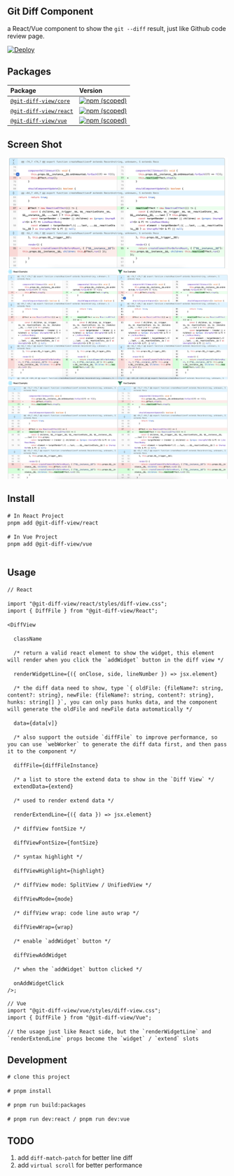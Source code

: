## Git Diff Component

a React/Vue component to show the `git --diff` result, just like Github code review page.

[![Deploy](https://github.com/MrWangJustToDo/git-diff-view/actions/workflows/deploy.yml/badge.svg)](https://github.com/MrWangJustToDo/git-diff-view/actions/workflows/deploy.yml)

## Packages

| Package                                                           | Version                                                                                                                                      |
| :---------------------------------------------------------------- | :------------------------------------------------------------------------------------------------------------------------------------------- |
| [`@git-diff-view/core`](packages/core)                             | [![npm (scoped)](https://img.shields.io/npm/v/%40git-diff-view/core)](https://www.npmjs.com/package/@git-diff-view/core)                             |
| [`@git-diff-view/react`](packages/react)                     | [![npm (scoped)](https://img.shields.io/npm/v/%40git-diff-view/react)](https://www.npmjs.com/package/@git-diff-view/react)                     |
| [`@git-diff-view/vue`](packages/vue)                     | [![npm (scoped)](https://img.shields.io/npm/v/%40git-diff-view/vue)](https://www.npmjs.com/package/@git-diff-view/vue)                     |
   

## Screen Shot
![Screenshot](example.png)
![Screenshot](2.png)
![Screenshot](3.png)

## Install

```shell
# In React Project
pnpm add @git-diff-view/react

# In Vue Project
pnpm add @git-diff-view/vue


```

## Usage

```tsx
// React

import "@git-diff-view/react/styles/diff-view.css";
import { DiffFile } from "@git-diff-view/React";

<DiffView

  className

  /* return a valid react element to show the widget, this element will render when you click the `addWidget` button in the diff view */

  renderWidgetLine={({ onClose, side, lineNumber }) => jsx.element}

  /* the diff data need to show, type `{ oldFile: {fileName?: string, content?: string}, newFile: {fileName?: string, content?: string}, hunks: string[] }`, you can only pass hunks data, and the component will generate the oldFile and newFile data automatically */

  data={data[v]}

  /* also support the outside `diffFile` to improve performance, so you can use `webWorker` to generate the diff data first, and then pass it to the component */

  diffFile={diffFileInstance}

  /* a list to store the extend data to show in the `Diff View` */
  extendData={extend}

  /* used to render extend data */

  renderExtendLine={({ data }) => jsx.element}

  /* diffView fontSize */

  diffViewFontSize={fontSize}

  /* syntax highlight */

  diffViewHighlight={highlight}

  /* diffView mode: SplitView / UnifiedView */

  diffViewMode={mode}

  /* diffView wrap: code line auto wrap */

  diffViewWrap={wrap}

  /* enable `addWidget` button */

  diffViewAddWidget

  /* when the `addWidget` button clicked */

  onAddWidgetClick
/>;

```

```tsx
// Vue
import "@git-diff-view/vue/styles/diff-view.css";
import { DiffFile } from "@git-diff-view/Vue";

// the usage just like React side, but the `renderWidgetLine` and `renderExtendLine` props become the `widget` / `extend` slots

```

## Development

```shell
# clone this project

# pnpm install

# pnpm run build:packages 

# pnpm run dev:react / pnpm run dev:vue

```

## TODO
1. add `diff-match-patch` for better line diff
2. add `virtual scroll` for better performance
